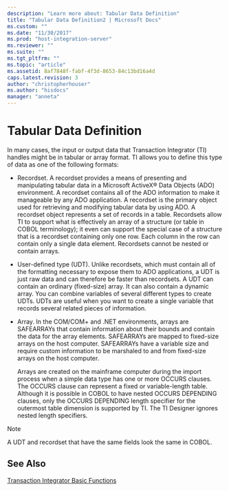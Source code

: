 ```yaml
---
description: "Learn more about: Tabular Data Definition"
title: "Tabular Data Definition2 | Microsoft Docs"
ms.custom: ""
ms.date: "11/30/2017"
ms.prod: "host-integration-server"
ms.reviewer: ""
ms.suite: ""
ms.tgt_pltfrm: ""
ms.topic: "article"
ms.assetid: 8af7848f-fabf-4f3d-8653-84c13bd16a4d
caps.latest.revision: 3
author: "christopherhouser"
ms.author: "hisdocs"
manager: "anneta"
---
```

# Tabular Data Definition
In many cases, the input or output data that Transaction Integrator (TI) handles might be in tabular or array format. TI allows you to define this type of data as one of the following formats:  
  
- Recordset. A recordset provides a means of presenting and manipulating tabular data in a Microsoft ActiveX® Data Objects (ADO) environment. A recordset contains all of the ADO information to make it manageable by any ADO application. A recordset is the primary object used for retrieving and modifying tabular data by using ADO. A recordset object represents a set of records in a table. Recordsets allow TI to support what is effectively an array of a structure (or table in COBOL terminology); it even can support the special case of a structure that is a recordset containing only one row. Each column in the row can contain only a single data element. Recordsets cannot be nested or contain arrays.  
  
- User-defined type (UDT). Unlike recordsets, which must contain all of the formatting necessary to expose them to ADO applications, a UDT is just raw data and can therefore be faster than recordsets. A UDT can contain an ordinary (fixed-size) array. It can also contain a dynamic array. You can combine variables of several different types to create UDTs. UDTs are useful when you want to create a single variable that records several related pieces of information.  
  
- Array. In the COM/COM+ and .NET environments, arrays are SAFEARRAYs that contain information about their bounds and contain the data for the array elements. SAFEARRAYs are mapped to fixed-size arrays on the host computer. SAFEARRAYs have a variable size and require custom information to be marshaled to and from fixed-size arrays on the host computer.  
  
  Arrays are created on the mainframe computer during the import process when a simple data type has one or more OCCURS clauses. The OCCURS clause can represent a fixed or variable-length table. Although it is possible in COBOL to have nested OCCURS DEPENDING clauses, only the OCCURS DEPENDING length specifier for the outermost table dimension is supported by TI. The TI Designer ignores nested length specifiers.  
  
> [!NOTE]
>  A UDT and recordset that have the same fields look the same in COBOL.  
  
## See Also  
 [Transaction Integrator Basic Functions](../core/transaction-integrator-basic-functions1.md)
